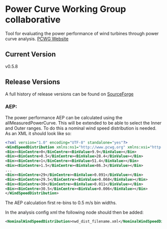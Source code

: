 # Power Curve Working Group collaborative</h1>
Tool for evaluating the power performance of wind turbines through power curve analysis.
[PCWG Website](http://www.pcwg.org)

## Current Version
v0.5.8

## Release Versions
A full history of release versions can be found on [SourceForge](http://sourceforge.net/projects/pcwg/files/ "SourceForge")



### AEP:

The power performance AEP can be calculated using the allMeasuredPowerCurve. This will be extended to be able to select the Inner and Outer ranges.
To do this a nominal wind speed distribution is needed. As an XML it should look like so:

```xml
<?xml version="1.0" encoding="UTF-8" standalone="yes"?>
<WindSpeedDistribution xmlns:ns1="http://www.pcwg.org" xmlns:xsi="http://www.w3.org/2001/XMLSchema-instance">
<Bin><BinCentre>0</BinCentre><BinValue>9.9</BinValue></Bin>
<Bin><BinCentre>0.5</BinCentre><BinValue>28.4</BinValue></Bin>
<Bin><BinCentre>1</BinCentre><BinValue>51.4</BinValue></Bin>
<Bin><BinCentre>1.5</BinCentre><BinValue>86.3</BinValue></Bin>
...
<Bin><BinCentre>29</BinCentre><BinValue>0.091</BinValue></Bin>
<Bin><BinCentre>29.5</BinCentre><BinValue>0.068</BinValue></Bin>
<Bin><BinCentre>30</BinCentre><BinValue>0.011</BinValue></Bin>
<Bin><BinCentre>30.5</BinCentre><BinValue>0.006</BinValue></Bin>
</WindSpeedDistribution>
```
The AEP calculation first re-bins to 0.5 m/s bin widths.


In the analysis config xml the following node should then be added:
```xml
<NominalWindSpeedDistribution>nwd_dist_filename.xml</NominalWindSpeedDistribution>
```


